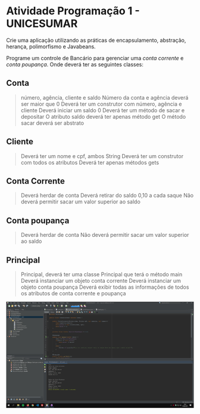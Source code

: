 # Atividade Programação 1 - UNICESUMAR
Crie uma aplicação utilizando as práticas de encapsulamento, abstração, herança, polimorfismo e Javabeans.<br />

Programe um controle de Bancário para gerenciar uma _conta corrente_ e _conta poupança_. Onde deverá ter as seguintes classes:
## Conta
> número, agência, cliente e saldo
> Número da conta e agência deverá ser maior que 0
> Deverá ter um construtor com número, agência e cliente
> Deverá iniciar um saldo 0
> Deverá ter um método de sacar e depositar
> O atributo saldo deverá ter apenas método get
> O método sacar deverá ser abstrato

## Cliente 
> Deverá ter um nome e cpf, ambos String
> Deverá ter um construtor com todos os atributos
> Deverá ter apenas métodos gets

## Conta Corrente
> Deverá herdar de conta
> Deverá retirar do saldo 0,10 a cada saque
> Não deverá permitir sacar um valor superior ao saldo

## Conta poupança
> Deverá herdar de conta
> Não deverá permitir sacar um valor superior ao saldo

## Principal
> Principal, deverá ter uma classe Principal que terá o método main
> Deverá instanciar um objeto conta corrente
> Deverá instanciar um objeto conta poupança
> Deverá exibir todas as informações de todos os atributos de conta corrente e poupança


![](https://github.com/andreyquerino/UniCesumar/blob/main/PROGRAMACAO-1/ATIVIDADE-1/img/Atividade01.jpg)
